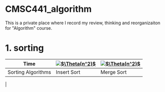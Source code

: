 <script type="text/javascript" src="http://cdn.mathjax.org/mathjax/latest/MathJax.js?config=default"></script>

# CMSC441_algorithm

This is a private place where I record my review, thinking and reorganizaiton for "Algorithm" course. 

# 1. sorting



| Time               | <a href="https://www.codecogs.com/eqnedit.php?latex=$$\Theta(n^2)$$" target="_blank"><img src="https://latex.codecogs.com/gif.latex?$\Theta(n^2)$" title="$\Theta(n^2)$" /></a> |<a href="https://www.codecogs.com/eqnedit.php?latex=$$\Theta(n^2)$$" target="_blank"><img src="https://latex.codecogs.com/gif.latex?$\Theta(nlogn)$" title="$\Theta(n^2)$" /></a>|
| ------------------ | ------------------------------------------------------------ |--|
| Sorting Algorithms | Insert Sort                                                  |Merge Sort|
|

